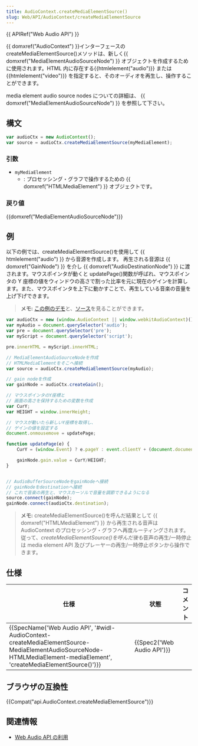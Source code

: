 ```yaml
---
title: AudioContext.createMediaElementSource()
slug: Web/API/AudioContext/createMediaElementSource
---
```


{{ APIRef("Web Audio API") }}

{{ domxref("AudioContext") }}インターフェースの createMediaElementSource()メソッドは、新しく{{ domxref("MediaElementAudioSourceNode") }} オブジェクトを作成するために使用されます。HTML 内に存在する{{htmlelement("audio")}} または {{htmlelement("video")}} を指定すると、そのオーディオを再生し、操作することができます。

media element audio source nodes についての詳細は、 {{ domxref("MediaElementAudioSourceNode") }} を参照して下さい。

## 構文

```js
var audioCtx = new AudioContext();
var source = audioCtx.createMediaElementSource(myMediaElement);
```

### 引数

- `myMediaElement`
  - : プロセッシング・グラフで操作するための {{ domxref("HTMLMediaElement") }} オブジェクトです。

### 戻り値

{{domxref("MediaElementAudioSourceNode")}}

## 例

以下の例では、createMediaElementSource()を使用して {{ htmlelement("audio") }} から音源を作成します。 再生される音源は {{ domxref("GainNode") }} を介し {{ domxref("AudioDestinationNode") }} に渡されます。マウスポインタが動くと updatePage()関数が呼ばれ、マウスポインタの Y 座標の値をウィンドウの高さで割った比率を元に現在のゲインを計算します。また、マウスポインタを上下に動かすことで、再生している音楽の音量を上げ下げできます。

> **メモ:** [この例のデモ](http://mdn.github.io/media-source-buffer/)と、[ソース](https://github.com/mdn/media-source-buffer)を見ることができます。

```js
var audioCtx = new (window.AudioContext || window.webkitAudioContext)();
var myAudio = document.querySelector('audio');
var pre = document.querySelector('pre');
var myScript = document.querySelector('script');

pre.innerHTML = myScript.innerHTML;

// MediaElementAudioSourceNodeを作成
// HTMLMediaElementをそこへ接続
var source = audioCtx.createMediaElementSource(myAudio);

// gain nodeを作成
var gainNode = audioCtx.createGain();

// マウスポインタのY座標と
// 画面の高さを保持するための変数を作成
var CurY;
var HEIGHT = window.innerHeight;

// マウスが動いたら新しいY座標を取得し、
// ゲインの値を設定する
document.onmousemove = updatePage;

function updatePage(e) {
    CurY = (window.Event) ? e.pageY : event.clientY + (document.documentElement.scrollTop ? document.documentElement.scrollTop : document.body.scrollTop);

    gainNode.gain.value = CurY/HEIGHT;
}


// AudioBufferSourceNodeをgainNodeへ接続
// gainNodeをdestinationへ接続
// これで音楽の再生と、マウスカーソルで音量を調節できるようになる
source.connect(gainNode);
gainNode.connect(audioCtx.destination);
```

> **メモ:** createMediaElementSource()を呼んだ結果として {{ domxref("HTMLMediaElement") }} から再生される音声は AudioContext のプロセッシング・グラフへ再度ルーティングされます。従って、*createMediaElementSource()を呼んだ後も*音声の再生/一時停止は media element API 及びプレーヤーの再生/一時停止ボタンから操作できます。

## 仕様

| 仕様                                                                                                                                                                                                                         | 状態                                 | コメント |
| ---------------------------------------------------------------------------------------------------------------------------------------------------------------------------------------------------------------------------- | ------------------------------------ | -------- |
| {{SpecName('Web Audio API', '#widl-AudioContext-createMediaElementSource-MediaElementAudioSourceNode-HTMLMediaElement-mediaElement', 'createMediaElementSource()')}} | {{Spec2('Web Audio API')}} |          |

## ブラウザの互換性

{{Compat("api.AudioContext.createMediaElementSource")}}

## 関連情報

- [Web Audio API の利用](/ja/docs/Web_Audio_API/Using_Web_Audio_API)
